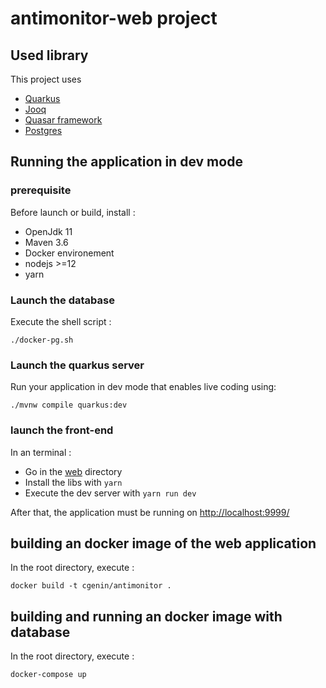 # antimonitor-web project

## Used library

This project uses 
 - [Quarkus](https://quarkus.io/)
 - [Jooq](https://quasar.dev/)
 - [Quasar framework](https://quasar.dev/)
 - [Postgres](https://quasar.dev/) 

## Running the application in dev mode

### prerequisite

Before launch or build, install : 
- OpenJdk 11
- Maven 3.6
- Docker environement
- nodejs >=12
- yarn

### Launch the database

Execute the shell script :
```/shell script
./docker-pg.sh
```

### Launch the quarkus server 

Run your application in dev mode that enables live coding using:
```/shell script
./mvnw compile quarkus:dev
```

### launch the front-end 

In an terminal : 
- Go in the [web](web) directory
- Install the libs with `yarn`
- Execute the dev server with `yarn run dev`

After that, the application must be running on [http://localhost:9999/](http://localhost:9999/)

## building an docker image of the web application
In the root directory, execute :

```/shell script
docker build -t cgenin/antimonitor .
```


## building and running an docker image with database

In the root directory, execute :
```/shell script
docker-compose up
```
